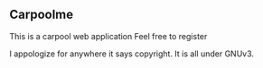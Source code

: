 Carpoolme
---

This is a carpool web application
Feel free to register

I appologize for anywhere it says copyright. It is all under GNUv3.
